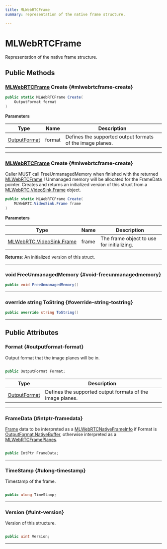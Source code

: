 ```yaml
---
title: MLWebRTCFrame
summary: representation of the native frame structure. 

---
```


# MLWebRTCFrame




Representation of the native frame structure.   





## Public Methods

### [MLWebRTCFrame](/unity-api/api/UnityEngine.XR.MagicLeap/MLWebRTC/VideoSink/Frame/NativeBindings/UnityEngine.XR.MagicLeap.MLWebRTC.VideoSink.Frame.NativeBindings.MLWebRTCFrame.md) Create {#mlwebrtcframe-create}

```csharp
public static MLWebRTCFrame Create(
    OutputFormat format
)
```


**Parameters**

| Type | Name  | Description  | 
|--|--|--|
| [OutputFormat](/unity-api/api/UnityEngine.XR.MagicLeap/MLWebRTC/VideoSink/Frame/UnityEngine.XR.MagicLeap.MLWebRTC.VideoSink.Frame.md#enums-outputformat) |format|Defines the supported output formats of the image planes. |






-----------

### [MLWebRTCFrame](/unity-api/api/UnityEngine.XR.MagicLeap/MLWebRTC/VideoSink/Frame/NativeBindings/UnityEngine.XR.MagicLeap.MLWebRTC.VideoSink.Frame.NativeBindings.MLWebRTCFrame.md) Create {#mlwebrtcframe-create}

Caller MUST call  FreeUnmanagedMemory  when finished with the returned  [MLWebRTCFrame](/unity-api/api/UnityEngine.XR.MagicLeap/MLWebRTC/VideoSink/Frame/NativeBindings/UnityEngine.XR.MagicLeap.MLWebRTC.VideoSink.Frame.NativeBindings.MLWebRTCFrame.md) ! Unmanaged memory will be allocated for the  FrameData  pointer.    Creates and returns an initialized version of this struct from a [MLWebRTC.VideoSink.Frame](/unity-api/api/UnityEngine.XR.MagicLeap/MLWebRTC/VideoSink/Frame/UnityEngine.XR.MagicLeap.MLWebRTC.VideoSink.Frame.md) object. 

```csharp
public static MLWebRTCFrame Create(
    MLWebRTC.VideoSink.Frame frame
)
```


**Parameters**

| Type | Name  | Description  | 
|--|--|--|
| [MLWebRTC.VideoSink.Frame](/unity-api/api/UnityEngine.XR.MagicLeap/MLWebRTC/VideoSink/Frame/UnityEngine.XR.MagicLeap.MLWebRTC.VideoSink.Frame.md) |frame|The frame object to use for initializing.|






**Returns**: An initialized version of this struct.



-----------

### void FreeUnmanagedMemory {#void-freeunmanagedmemory}

```csharp
public void FreeUnmanagedMemory()
```






-----------

### override string ToString {#override-string-tostring}

```csharp
public override string ToString()
```






-----------

## Public Attributes

### Format {#outputformat-format}

Output format that the image planes will be in. 

```csharp

public OutputFormat Format;

```

| Type | Description  | 
|--|--|
| [OutputFormat](/unity-api/api/UnityEngine.XR.MagicLeap/MLWebRTC/VideoSink/Frame/UnityEngine.XR.MagicLeap.MLWebRTC.VideoSink.Frame.md#enums-outputformat) | Defines the supported output formats of the image planes.  |





-----------

### FrameData {#intptr-framedata}

[Frame](/unity-api/api/UnityEngine.XR.MagicLeap/MLWebRTC/VideoSink/Frame/UnityEngine.XR.MagicLeap.MLWebRTC.VideoSink.Frame.md) data to be interpreted as a [MLWebRTCNativeFrameInfo](/unity-api/api/UnityEngine.XR.MagicLeap/MLWebRTC/VideoSink/Frame/NativeBindings/UnityEngine.XR.MagicLeap.MLWebRTC.VideoSink.Frame.NativeBindings.MLWebRTCNativeFrameInfo.md) if Format is [OutputFormat.NativeBuffer](/unity-api/api/UnityEngine.XR.MagicLeap/MLWebRTC/VideoSink/Frame/UnityEngine.XR.MagicLeap.MLWebRTC.VideoSink.Frame.md#enums-nativebuffer), otherwise interpreted as a [MLWebRTCFramePlanes](/unity-api/api/UnityEngine.XR.MagicLeap/MLWebRTC/VideoSink/Frame/NativeBindings/UnityEngine.XR.MagicLeap.MLWebRTC.VideoSink.Frame.NativeBindings.MLWebRTCFramePlanes.md). 

```csharp

public IntPtr FrameData;

```






-----------

### TimeStamp {#ulong-timestamp}

Timestamp of the frame. 

```csharp

public ulong TimeStamp;

```






-----------

### Version {#uint-version}

Version of this structure. 

```csharp

public uint Version;

```






-----------

